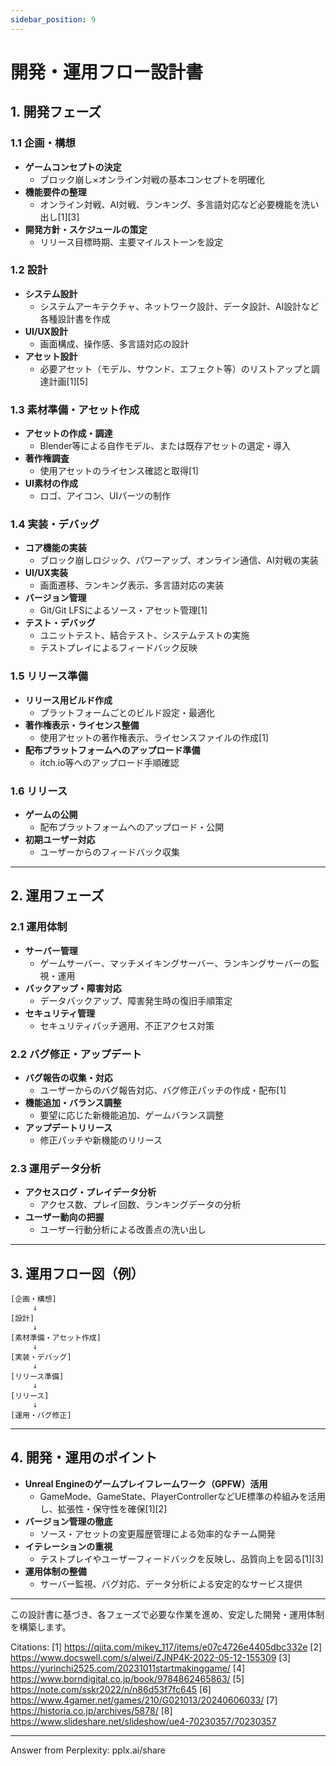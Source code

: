 ```yaml
---
sidebar_position: 9
---
```


# 開発・運用フロー設計書

## 1. 開発フェーズ

### 1.1 企画・構想

- **ゲームコンセプトの決定**  
  - ブロック崩し×オンライン対戦の基本コンセプトを明確化
- **機能要件の整理**  
  - オンライン対戦、AI対戦、ランキング、多言語対応など必要機能を洗い出し[1][3]
- **開発方針・スケジュールの策定**  
  - リリース目標時期、主要マイルストーンを設定

### 1.2 設計

- **システム設計**  
  - システムアーキテクチャ、ネットワーク設計、データ設計、AI設計など各種設計書を作成
- **UI/UX設計**  
  - 画面構成、操作感、多言語対応の設計
- **アセット設計**  
  - 必要アセット（モデル、サウンド、エフェクト等）のリストアップと調達計画[1][5]

### 1.3 素材準備・アセット作成

- **アセットの作成・調達**  
  - Blender等による自作モデル、または既存アセットの選定・導入
- **著作権調査**  
  - 使用アセットのライセンス確認と取得[1]
- **UI素材の作成**  
  - ロゴ、アイコン、UIパーツの制作

### 1.4 実装・デバッグ

- **コア機能の実装**  
  - ブロック崩しロジック、パワーアップ、オンライン通信、AI対戦の実装
- **UI/UX実装**  
  - 画面遷移、ランキング表示、多言語対応の実装
- **バージョン管理**  
  - Git/Git LFSによるソース・アセット管理[1]
- **テスト・デバッグ**  
  - ユニットテスト、結合テスト、システムテストの実施
  - テストプレイによるフィードバック反映

### 1.5 リリース準備

- **リリース用ビルド作成**  
  - プラットフォームごとのビルド設定・最適化
- **著作権表示・ライセンス整備**  
  - 使用アセットの著作権表示、ライセンスファイルの作成[1]
- **配布プラットフォームへのアップロード準備**  
  - itch.io等へのアップロード手順確認

### 1.6 リリース

- **ゲームの公開**  
  - 配布プラットフォームへのアップロード・公開
- **初期ユーザー対応**  
  - ユーザーからのフィードバック収集

---

## 2. 運用フェーズ

### 2.1 運用体制

- **サーバー管理**  
  - ゲームサーバー、マッチメイキングサーバー、ランキングサーバーの監視・運用
- **バックアップ・障害対応**  
  - データバックアップ、障害発生時の復旧手順策定
- **セキュリティ管理**  
  - セキュリティパッチ適用、不正アクセス対策

### 2.2 バグ修正・アップデート

- **バグ報告の収集・対応**  
  - ユーザーからのバグ報告対応、バグ修正パッチの作成・配布[1]
- **機能追加・バランス調整**  
  - 要望に応じた新機能追加、ゲームバランス調整
- **アップデートリリース**  
  - 修正パッチや新機能のリリース

### 2.3 運用データ分析

- **アクセスログ・プレイデータ分析**  
  - アクセス数、プレイ回数、ランキングデータの分析
- **ユーザー動向の把握**  
  - ユーザー行動分析による改善点の洗い出し

---

## 3. 運用フロー図（例）

```plaintext
[企画・構想]
     ↓
[設計]
     ↓
[素材準備・アセット作成]
     ↓
[実装・デバッグ]
     ↓
[リリース準備]
     ↓
[リリース]
     ↓
[運用・バグ修正]
```

---

## 4. 開発・運用のポイント

- **Unreal Engineのゲームプレイフレームワーク（GPFW）活用**  
  - GameMode、GameState、PlayerControllerなどUE標準の枠組みを活用し、拡張性・保守性を確保[1][2]
- **バージョン管理の徹底**  
  - ソース・アセットの変更履歴管理による効率的なチーム開発
- **イテレーションの重視**  
  - テストプレイやユーザーフィードバックを反映し、品質向上を図る[1][3]
- **運用体制の整備**  
  - サーバー監視、バグ対応、データ分析による安定的なサービス提供

---

この設計書に基づき、各フェーズで必要な作業を進め、安定した開発・運用体制を構築します。

Citations:
[1] https://qiita.com/mikey_117/items/e07c4726e4405dbc332e
[2] https://www.docswell.com/s/alwei/ZJNP4K-2022-05-12-155309
[3] https://yurinchi2525.com/20231011startmakinggame/
[4] https://www.borndigital.co.jp/book/9784862465863/
[5] https://note.com/sskr2022/n/n86d53f7fc645
[6] https://www.4gamer.net/games/210/G021013/20240606033/
[7] https://historia.co.jp/archives/5878/
[8] https://www.slideshare.net/slideshow/ue4-70230357/70230357

---
Answer from Perplexity: pplx.ai/share